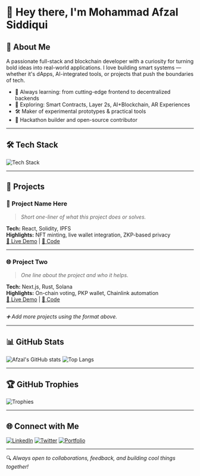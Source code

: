 # 👋 Hey there, I'm Mohammad Afzal Siddiqui

## 🚀 About Me
A passionate full-stack and blockchain developer with a curiosity for turning bold ideas into real-world applications. I love building smart systems — whether it's dApps, AI-integrated tools, or projects that push the boundaries of tech.

- 🧠 Always learning: from cutting-edge frontend to decentralized backends
- 🔬 Exploring: Smart Contracts, Layer 2s, AI+Blockchain, AR Experiences
- 🛠️ Maker of experimental prototypes & practical tools
- 🧩 Hackathon builder and open-source contributor

---

## 🛠️ Tech Stack

![Tech Stack](https://skillicons.dev/icons?i=js,react,nextjs,java,solidity,rust,git)

---

## 🧩 Projects

### 🚀 Project Name Here
> *Short one-liner of what this project does or solves.*

**Tech:** React, Solidity, IPFS  
**Highlights:** NFT minting, live wallet integration, ZKP-based privacy  
[🔗 Live Demo](#) | [📂 Code](#)

---

### 🌐 Project Two
> *One line about the project and who it helps.*

**Tech:** Next.js, Rust, Solana  
**Highlights:** On-chain voting, PKP wallet, Chainlink automation  
[🔗 Live Demo](#) | [📂 Code](#)

---

*➕ Add more projects using the format above.*

---

## 📊 GitHub Stats

![Afzal's GitHub stats](https://github-readme-stats.vercel.app/api?username=yourusername&show_icons=true&theme=radical)
![Top Langs](https://github-readme-stats.vercel.app/api/top-langs/?username=yourusername&layout=compact&theme=radical)

---

## 🏆 GitHub Trophies

![Trophies](https://github-profile-trophy.vercel.app/?username=yourusername&theme=dracula)

---

## 🌐 Connect with Me

[![LinkedIn](https://img.shields.io/badge/LinkedIn-blue?style=for-the-badge&logo=linkedin)](your-link-here)
[![Twitter](https://img.shields.io/badge/Twitter-black?style=for-the-badge&logo=twitter)](your-link-here)
[![Portfolio](https://img.shields.io/badge/Portfolio-orange?style=for-the-badge&logo=web)](your-link-here)

---

🔍 *Always open to collaborations, feedback, and building cool things together!*
